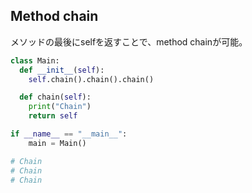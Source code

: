 ## Method chain

メソッドの最後にselfを返すことで、method chainが可能。

```python
class Main:
  def __init__(self):
    self.chain().chain().chain()

  def chain(self):
    print("Chain")
    return self

if __name__ == "__main__":
    main = Main()

# Chain
# Chain
# Chain
```
